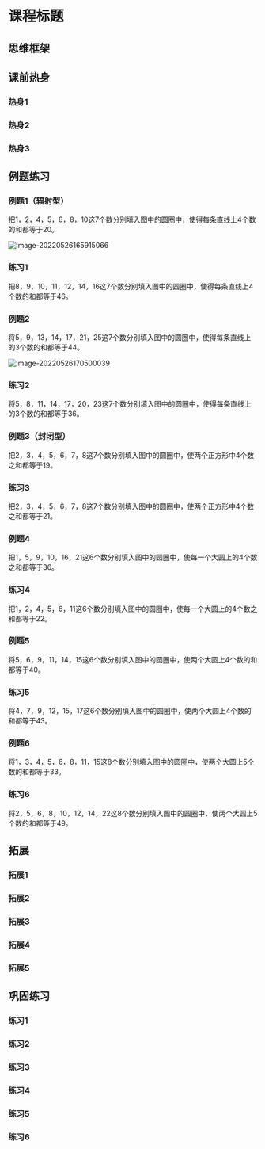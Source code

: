 # 课程标题

## 思维框架



## 课前热身

### 热身1



### 热身2



### 热身3



## 例题练习

### 例题1（辐射型）

把1，2，4，5，6，8，10这7个数分别填入图中的圆圈中，使得每条直线上4个数的和都等于20。

![image-20220526165915066](https://images-1251118812.cos.ap-guangzhou.myqcloud.com/image-20220526165915066.png)



### 练习1

把8，9，10，11，12，14，16这7个数分别填入图中的圆圈中，使得每条直线上4个数的和都等于46。





### 例题2

将5，9，13，14，17，21，25这7个数分别填入图中的圆圈中，使得每条直线上的3个数的和都等于44。

![image-20220526170500039](https://images-1251118812.cos.ap-guangzhou.myqcloud.com/image-20220526170500039.png)



### 练习2

将5，8，11，14，17，20，23这7个数分别填入图中的圆圈中，使得每条直线上的3个数的和都等于36。



### 例题3（封闭型）

把2，3，4，5，6，7，8这7个数分别填入图中的圆圈中，使两个正方形中4个数之和都等于19。



### 练习3

把2，3，4，5，6，7，8这7个数分别填入图中的圆圈中，使两个正方形中4个数之和都等于21。



### 例题4

把1，5，9，10，16，21这6个数分别填入图中的圆圈中，使每一个大圆上的4个数之和都等于36。



### 练习4

把1，2，4，5，6，11这6个数分别填入图中的圆圈中，使每一个大圆上的4个数之和都等于22。



### 例题5

将5，6，9，11，14，15这6个数分别填入图中的圆圈中，使两个大圆上4个数的和都等于40。





### 练习5

将4，7，9，12，15，17这6个数分别填入图中的圆圈中，使两个大圆上4个数的和都等于43。



### 例题6

将1，3，4，5，6，8，11，15这8个数分别填入图中的圆圈中，使两个大圆上5个数的和都等于33。



### 练习6

将2，5，6，8，10，12，14，22这8个数分别填入图中的圆圈中，使两个大圆上5个数的和都等于49。



## 拓展

### 拓展1



### 拓展2



### 拓展3



### 拓展4



### 拓展5



## 巩固练习

### 练习1



### 练习2



### 练习3



### 练习4



### 练习5



### 练习6
